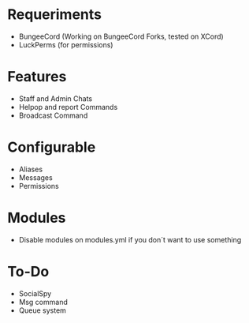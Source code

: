 # Requeriments
- BungeeCord (Working on BungeeCord Forks, tested on XCord)
- LuckPerms (for permissions)
# Features
- Staff and Admin Chats
- Helpop and report Commands
- Broadcast Command
# Configurable
- Aliases
- Messages
- Permissions
# Modules
- Disable modules on modules.yml if you don´t want to use something
# To-Do
- SocialSpy
- Msg command
- Queue system
